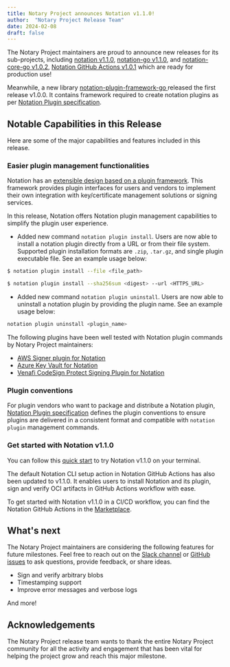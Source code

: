 ```yaml
---
title: Notary Project announces Notation v1.1.0!
author:  "Notary Project Release Team"
date: 2024-02-08
draft: false
---
```


The Notary Project maintainers are proud to announce new releases for its sub-projects, including [notation v1.1.0](https://github.com/notaryproject/notation/releases/tag/v1.1.0), [notation-go v1.1.0](https://github.com/notaryproject/notation-go/releases/tag/v1.1.0), and [notation-core-go v1.0.2](https://github.com/notaryproject/notation-core-go/releases/tag/v1.0.2), [Notation GitHub Actions v1.0.1](https://github.com/notaryproject/notation-action/releases/tag/v1.0.1) which are ready for production use! 

Meanwhile, a new library [notation-plugin-framework-go
](https://github.com/notaryproject/notation-plugin-framework-go) released the first release v1.0.0. It contains framework required to create notation plugins as per [Notation Plugin specification](https://github.com/notaryproject/specifications/blob/v1.1.0/specs/plugin-extensibility.md). 

## Notable Capabilities in this Release

Here are some of the major capabilities and features included in this release.

### Easier plugin management functionalities

Notation has an [extensible design based on a plugin framework](https://github.com/notaryproject/specifications/blob/v1.1.0/specs/plugin-extensibility.md). This framework provides plugin interfaces for users and vendors to implement their own integration with key/certificate management solutions or signing services. 

In this release, Notation offers Notation plugin management capabilities to simplify the plugin user experience.  

- Added new command `notation plugin install`. Users are now able to install a notation plugin directly from a URL or from their file system. Supported plugin installation formats are `.zip`, `.tar.gz`, and single plugin executable file. See an example usage below:

```bash
$ notation plugin install --file <file_path>
```

```bash
$ notation plugin install --sha256sum <digest> --url <HTTPS_URL>
```

- Added new command `notation plugin uninstall`. Users are now able to uninstall a notation plugin by providing the plugin name. See an example usage below:

```bash
notation plugin uninstall <plugin_name>
```

The following plugins have been well tested with Notation plugin commands by Notary Project maintainers:

- [AWS Signer plugin for Notation](https://docs.aws.amazon.com/signer/latest/developerguide/Welcome.html)
- [Azure Key Vault for Notation](https://learn.microsoft.com/en-us/azure/container-registry/container-registry-tutorial-sign-build-push)
- [Venafi CodeSign Protect Signing Plugin for Notation](https://github.com/Venafi/notation-venafi-csp)

### Plugin conventions

For plugin vendors who want to package and distribute a Notation plugin,  [Notation Plugin specification](https://github.com/notaryproject/specifications/blob/main/specs/plugin-extensibility.md#package-and-release-a-plugin) defines the plugin conventions to ensure plugins are delivered in a consistent format and compatible with `notation plugin` management commands.

### Get started with Notation v1.1.0

You can follow this [quick start](https://notaryproject.dev/docs/quickstart/) to try Notation v1.1.0 on your terminal.

The default Notation CLI setup action in Notation GitHub Actions has also been updated to v1.1.0. It enables users to install Notation and its plugin, sign and verify OCI artifacts in GitHub Actions workflow with ease.

To get started with Notation v1.1.0 in a CI/CD workflow, you can find the Notation GitHub Actions in the [Marketplace](https://github.com/marketplace/actions/notation-actions). 

## What's next

The Notary Project maintainers are considering the following features for future milestones. Feel free to reach out on the [Slack channel](https://app.slack.com/client/T08PSQ7BQ/CQUH8U287/) or [GitHub issues](https://github.com/notaryproject/notation/issues) to ask questions, provide feedback, or share ideas.

- Sign and verify arbitrary blobs
- Timestamping support
- Improve error messages and verbose logs

And more!

## Acknowledgements

The Notary Project release team wants to thank the entire Notary Project community for all the activity and engagement that has been vital for helping the project grow and reach this major milestone.
